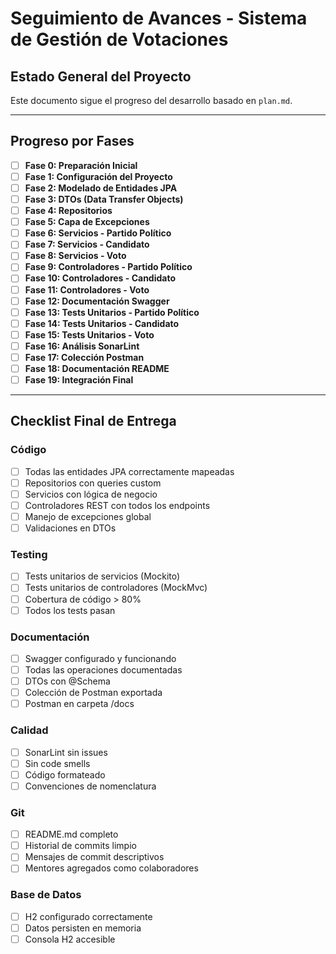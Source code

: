# Seguimiento de Avances - Sistema de Gestión de Votaciones

## Estado General del Proyecto

Este documento sigue el progreso del desarrollo basado en `plan.md`.

---

## Progreso por Fases

- [ ] **Fase 0: Preparación Inicial**
- [ ] **Fase 1: Configuración del Proyecto**
- [ ] **Fase 2: Modelado de Entidades JPA**
- [ ] **Fase 3: DTOs (Data Transfer Objects)**
- [ ] **Fase 4: Repositorios**
- [ ] **Fase 5: Capa de Excepciones**
- [ ] **Fase 6: Servicios - Partido Político**
- [ ] **Fase 7: Servicios - Candidato**
- [ ] **Fase 8: Servicios - Voto**
- [ ] **Fase 9: Controladores - Partido Político**
- [ ] **Fase 10: Controladores - Candidato**
- [ ] **Fase 11: Controladores - Voto**
- [ ] **Fase 12: Documentación Swagger**
- [ ] **Fase 13: Tests Unitarios - Partido Político**
- [ ] **Fase 14: Tests Unitarios - Candidato**
- [ ] **Fase 15: Tests Unitarios - Voto**
- [ ] **Fase 16: Análisis SonarLint**
- [ ] **Fase 17: Colección Postman**
- [ ] **Fase 18: Documentación README**
- [ ] **Fase 19: Integración Final**

---

## Checklist Final de Entrega

### Código
- [ ] Todas las entidades JPA correctamente mapeadas
- [ ] Repositorios con queries custom
- [ ] Servicios con lógica de negocio
- [ ] Controladores REST con todos los endpoints
- [ ] Manejo de excepciones global
- [ ] Validaciones en DTOs

### Testing
- [ ] Tests unitarios de servicios (Mockito)
- [ ] Tests unitarios de controladores (MockMvc)
- [ ] Cobertura de código > 80%
- [ ] Todos los tests pasan

### Documentación
- [ ] Swagger configurado y funcionando
- [ ] Todas las operaciones documentadas
- [ ] DTOs con @Schema
- [ ] Colección de Postman exportada
- [ ] Postman en carpeta /docs

### Calidad
- [ ] SonarLint sin issues
- [ ] Sin code smells
- [ ] Código formateado
- [ ] Convenciones de nomenclatura

### Git
- [ ] README.md completo
- [ ] Historial de commits limpio
- [ ] Mensajes de commit descriptivos
- [ ] Mentores agregados como colaboradores

### Base de Datos
- [ ] H2 configurado correctamente
- [ ] Datos persisten en memoria
- [ ] Consola H2 accesible

